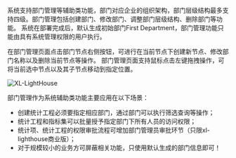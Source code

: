 系统支持部门管理等辅助类功能，部门对应企业的组织架构，部门层级结构最多支持四级。部门管理包括创建部门、修改部门、调整部门层级结构、删除部门等功能。
系统在部署完成后，默认生成初始部门First Department，部门管理功能只能由具有系统管理权限的用户执行。

在部门管理页面点击部门节点右侧按钮，可进行在当前节点下创建新节点、修改部门名称以及删除当前节点等操作。
部门管理页面支持鼠标点击左键拖拽操作，可将当前选中节点以及其子节点移动到指定位置。

![XL-LightHouse](https://lighthousedp-1300542249.cos.ap-nanjing.myqcloud.com/screenshot_v2/12.jpg)

部门管理作为系统辅助类功能主要应用在以下场景：
- 创建统计工程必须要指定相应部门，通过部门可以执行筛选查询等操作；
- 统计工程和指标集可以批量授予指定部门下所有人员的访问权限；
- 统计项、统计工程的权限审批流程可增加部门管理员审批环节（只限xl-lighthouse商业版）；
- 对于规模较小的业务方可屏蔽相关功能，只使用默认生成的部门信息即可！